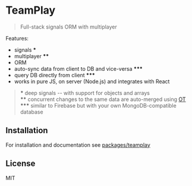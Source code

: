 # TeamPlay

> Full-stack signals ORM with multiplayer

Features:

- signals __*__
- multiplayer __**__
- ORM
- auto-sync data from client to DB and vice-versa __***__
- query DB directly from client __***__
- works in pure JS, on server (Node.js) and integrates with React

> __*__ deep signals -- with support for objects and arrays\
> __**__ concurrent changes to the same data are auto-merged using [OT](https://en.wikipedia.org/wiki/Operational_transformation)\
> __***__ similar to Firebase but with your own MongoDB-compatible database

## Installation

For installation and documentation see [packages/teamplay](./packages/teamplay)

## License

MIT

